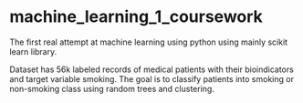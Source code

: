 # machine_learning_1_coursework

The first real attempt at machine learning using python using mainly scikit learn library.

Dataset has 56k labeled records of medical patients with their bioindicators and target variable smoking.
The goal is to classify patients into smoking or non-smoking class using random trees and clustering.
